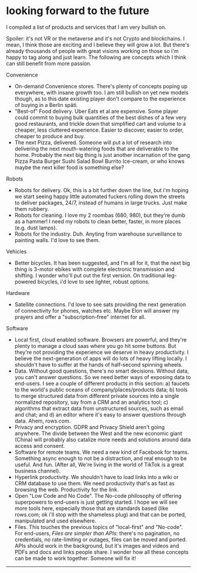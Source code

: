 # looking forward to the future

I compiled a list of products and services that I am very bullish on.

Spoiler: it's not VR or the metaverse and it's not Crypto and blockchains. I mean, I think those are exciting and I believe they will grow a lot. But there's already thousands of people with great visions working on those so i'm happy to tag along and just learn. The following are concepts which I think can still benefit from more passion.

Convenience
- On-demand Convenience stores. There's plenty of concepts poping up everywhere, with insane growth too. I am still bullish on yet new models though, as to this date existing player don't compare to the experience of buying in a Berlin späti.
- "Best-of" Food delivery. Uber Eats et al are expensive. Some player could commit to buying bulk quantities of the best dishes of a few very good restaurants, and trickle down that simplified cart and volume to a cheaper, less cluttered experience. Easier to discover, easier to order, cheaper to produce and buy.
- The next Pizza, delivered. Someone will put a lot of research into delivering the next mouth-watering foods that are deliverable to the home. Probably the next big thing is just another incarnation of the gang Pizza Pasta Burger Sushi Salad Bowl Burrito Ice-cream, or who knows maybe the next killer food is something else?

Robots
- Robots for delivery. Ok, this is a bit further down the line, but i'm hoping we start seeing happy little automated fuckers rolling down the streets to deliver packages, 24/7, instead of humans in large trucks. Just make them rubbery.
- Robots for cleaning. I love my 2 roombas (680, 980), but they're dumb as a hammer! I need my robots to clean better, faster, in more places (e.g. dust lamps).
- Robots for the industry. Duh. Anyting from warehouse surveillance to painting walls. I'd love to see them.

Vehicles
- Better bicycles. It has been suggested, and I'm all for it, that the next big thing is 3-motor ebikes with complete electronic transmission and shifting. I wonder who'll put out the first version. On traditional leg-powered bicycles, i'd love to see lighter, robust options.

Hardware
- Satellite connections. I'd love to see sats providing the next generation of connectivity for phones, watches etc. Maybe Elon will answer my prayers and offer a "subscription-free" internet for all.

Software 
- Local first, cloud enabled software. Browsers are powerful, and they're plenty to manage a cloud saas where you go hit some buttons. But they're not providing the experience we deserve in heavy productivity. I believe the next-generation of apps will do lots of heavy lifting locally. I shouldn't have to suffer at the hands of half-second spinning wheels.
- Data. Without good questions, there's no smart decisions. Without data, you can't answer questions. So we need better ways of exposing data to end-users. I see a couple of different products in this section: a) faucets to the world's public oceans of company/places/products data; b) tools to merge structured data from different private sources into a single normalized repository, say from a CRM and an analytics tool; c) algorithms that extract data from unstructured sources, such as email and chat; and d) an editor where it's easy to answer questions through data. Ahem, rows.com.
- Privacy and encryption. GDPR and Privacy Shield aren't going anywhere. The divide between the West and the new economic giant (China) will probably also catalize more needs and solutions around data access and consent.
- Software for remote teams. We need a new kind of Facebook for teams. Something async enough to not be a distraction, and real enough to be useful. And fun. (After all, We're living in the world of TikTok is a great business channel). 
- Hyperlink productivity. We shouldn't have to load links into a wiki or CRM database to use them. We need productivity that's as fast as browsing the web. Productivity for the link.
- Open "Low Code and No Code". The No-code philosophy of offering superpowers to end-users is just getting started. I hope we will see more tools here, especially those that are standards based (like rows.com; ok i'll stop with the shameless plug) and that can be ported, manipulated and used elsewhere. 
- Files. This touches the previous topics of "local-first" and "No-code". For end-users, *Files are simpler than APIs*: there's no pagination, no credentials, no rate-limiting or outages, files can be moved and ported. APIs should work in the background, but it's images and videos and PDFs and docs and links people share. I wonder how all these concepts can be made to work together. Someone will fix it!

---
